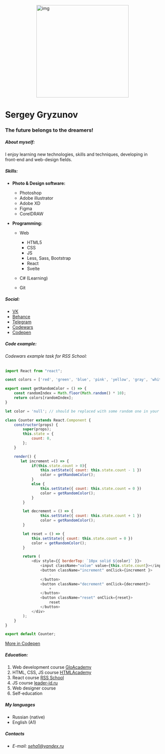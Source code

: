 

<!-- ![img](https://sun9-6.userapi.com/impg/KgUYuDESqKu_H4FKZoonnLtEO1-VfZLheKR17A/rBG1rKLYvwI.jpg?size=1065x1078&quality=96&sign=a882dd0d259d7972af3cf48642c5734d&type=album) -->
<img src="https://sun9-6.userapi.com/impg/KgUYuDESqKu_H4FKZoonnLtEO1-VfZLheKR17A/rBG1rKLYvwI.jpg?size=1065x1078&quality=96&sign=a882dd0d259d7972af3cf48642c5734d&type=album" alt="img"  width="300" style="display: block; margin: 0 auto;">


# Sergey Gryzunov 

### The future belongs to the dreamers!

##### About myself:
I enjoy learning new technologies, skills and techniques, developing in front-end and web-design fields.


##### Skills:
* __Photo & Design software:__
    * Photoshop
    * Adobe illustrator
    * Adobe XD
    * Figma
    * CorelDRAW
    
* __Programming:__
    * Web
        * HTML5
        * CSS
        * JS
        * Less, Sass, Bootstrap
        * React
        * Svelte
        
    * C# (Learning)
    * Git
            
    
    
##### Social:
* [VK](https://vk.com/id350523696)
* [Behance](https://www.behance.net/seha196f1)
* [Telegram](https://t.me/pilimWeb)
* [Codewars](https://www.codewars.com/users/seha1)
* [Codepen](https://codepen.io/Khmelnickiy)

##### Code example:
###### _Codewars example task for RSS School:_

```js
import React from "react";

const colors = ['red', 'green', 'blue', 'pink', 'yellow', 'gray', 'white', 'black', 'almond', 'brown'];

export const getRandomColor = () => {
    const randomIndex = Math.floor(Math.random() * 10);
    return colors[randomIndex];
}

let color = 'null'; // should be replaced with some random one in your implementation

class Counter extends React.Component {
    constructor(props) {
        super(props);
        this.state = {
            count: 0,
        };
    }

    render() {
       let increment =() => {
            if(this.state.count > 0){
                this.setState({ count: this.state.count - 1 })
                color = getRandomColor();
            }
            else {
                this.setState({ count: this.state.count = 0 })
                color = getRandomColor();
            }
        }

        let decrement = () => {
                this.setState({ count: this.state.count + 1 })
                color = getRandomColor();
        }

        let reset = () => {
            this.setState({ count: this.state.count = 0 })
            color = getRandomColor();
        }

        return (
            <div style={{ borderTop: `10px solid ${color}` }}>
                <input className="value" value={this.state.count}></input>
                <button className="increment" onClick={increment }>
                    -
                </button>
                <button className="decrement" onClick={decrement}>
                    +
                </button>
                <button className="reset" onClick={reset}>
                    reset
                </button>
            </div>
        );
    }
}

export default Counter;
```
[More in Codepen](https://codepen.io/Khmelnickiy)

##### Education:

1. Web development course [GloAcademy](https://glo.academy/)
2. HTML, CSS, JS course [HTMLAcademy](https://htmlacademy.ru/)
3. React course [RSS School](https://rs.school/)
4. JS course [leader-id.ru](https://leader-id.ru)
6. Web designer course
7. Self-education

##### My languages
* Russian (native)
* English (A1)

##### Contacts
* _E-mail:_ [_seha1@yandex.ru_](seha1@yandex.ru)


